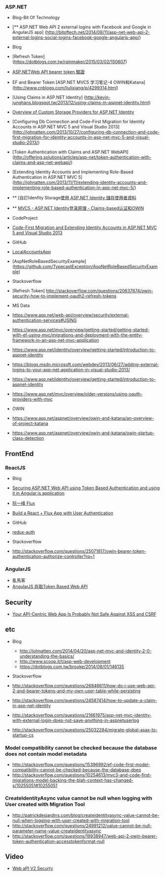 
### ASP.NET

* Blog-Bit Of Technology
 * [** ASP.NET Web API 2 external logins with Facebook and Google in AngularJS app] (http://bitoftech.net/2014/08/11/asp-net-web-api-2-external-logins-social-logins-facebook-google-angularjs-app/)

* Blog
 * [Refresh Token] (https://dotblogs.com.tw/rainmaker/2015/03/02/150607)
 * [ASP.NETWeb API bearer token 驗證](https://dotblogs.com.tw/rainmaker/archive/2015/02/06/149429.aspx)
 * EF and Bearer Token [ASP.NET MVC5 学习笔记-4 OWIN和Katana] (http://www.cnblogs.com/liulixiang/p/4299314.html)
 * [Using Claims in ASP.NET Identity] (http://kevin-junghans.blogspot.tw/2013/12/using-claims-in-aspnet-identity.html)
 * [Overview of Custom Storage Providers for ASP.NET Identity](https://www.asp.net/identity/overview/extensibility/overview-of-custom-storage-providers-for-aspnet-identity)
 * [Configuring Db Connection and Code-First Migration for Identity Accounts in ASP.NET MVC 5 and Visual Studio 2013] (http://johnatten.com/2013/10/27/configuring-db-connection-and-code-first-migration-for-identity-accounts-in-asp-net-mvc-5-and-visual-studio-2013/)
 * [Token Authentication with Claims and ASP.NET WebAPI] (http://offering.solutions/articles/asp-net/token-authentication-with-claims-and-asp-net-webapi/)
 * [Extending Identity Accounts and Implementing Role-Based Authentication in ASP.NET MVC 5] (http://johnatten.com/2013/11/11/extending-identity-accounts-and-implementing-role-based-authentication-in-asp-net-mvc-5/)
 * ** [自訂Idenfity Storage[使用 ASP.NET Identity 儲存使用者資料](https://msdn.microsoft.com/zh-tw/magazine/dn818488.aspx)
 * ** [MVC5 - ASP.NET Identity登录原理 - Claims-based认证和OWIN](http://www.cnblogs.com/jesse2013/p/aspnet-identity-claims-based-authentication-and-owin.html)
 
* CodeProject
 * [Code-First Migration and Extending Identity Accounts in ASP.NET MVC 5 and Visual Studio 2013](http://www.codeproject.com/Articles/674760/Code-First-Migration-and-Extending-Identity-Accoun)

* GitHub
 * [LocalAccountsApp](https://github.com/MikeWasson/LocalAccountsApp/blob/master/LocalAccountsApp)
 * [AspNetRoleBasedSecurityExample] (https://github.com/TypecastException/AspNetRoleBasedSecurityExample)

* Stackoverflow  
 * [Refresh Token] http://stackoverflow.com/questions/20637674/owin-security-how-to-implement-oauth2-refresh-tokens
 
 
* MS Data
 * https://www.asp.net/web-api/overview/security/external-authentication-services#USING
 * https://www.asp.net/mvc/overview/getting-started/getting-started-with-ef-using-mvc/migrations-and-deployment-with-the-entity-framework-in-an-asp-net-mvc-application
 * https://www.asp.net/identity/overview/getting-started/introduction-to-aspnet-identity
 * https://blogs.msdn.microsoft.com/webdev/2013/06/27/adding-external-logins-to-your-asp-net-application-in-visual-studio-2013/
 * https://www.asp.net/identity/overview/getting-started/introduction-to-aspnet-identity
 * https://www.asp.net/mvc/overview/older-versions/using-oauth-providers-with-mvc
 * OWIN 
  * https://www.asp.net/aspnet/overview/owin-and-katana/an-overview-of-project-katana
  * https://www.asp.net/aspnet/overview/owin-and-katana/owin-startup-class-detection
 
## FrontEnd

### ReactJS 

* Blog 
 * [Securing ASP.NET Web API using Token Based Authentication and using it in Angular.js application](http://www.dotnetcurry.com/aspnet/1223/secure-aspnet-web-api-using-tokens-owin-angularjs)
 * [阮一峰 Flux](http://www.ruanyifeng.com/blog/2016/01/flux.html)  
 * [Build a React + Flux App with User Authentication](https://scotch.io/tutorials/build-a-react-flux-app-with-user-authentication)

* GitHub
 * [redux-auth](https://github.com/hahalin/redux-auth)
 
* Stackoverflow
 * http://stackoverflow.com/questions/25071817/owin-bearer-token-authentication-authorize-controller?rq=1

### AngularJS
 * 亂馬客
  * [AngularJS 存取Token Based Web API](https://dotblogs.com.tw/rainmaker/2015/03/06/150663)

## Security

* [Your API-Centric Web App Is Probably Not Safe Against XSS and CSRF](http://www.redotheweb.com/2015/11/09/api-security.html)

## etc

* Blog
  * http://johnatten.com/2014/04/20/asp-net-mvc-and-identity-2-0-understanding-the-basics/
  * http://www.scoop.it/t/asp-web-development
  * https://dotblogs.com.tw/brooke/2014/08/01/146135
  
* Stackoverflow
 * http://stackoverflow.com/questions/26846611/how-do-i-use-web-api-2-and-bearer-tokens-and-my-own-user-table-while-persisting
 * http://stackoverflow.com/questions/24587414/how-to-update-a-claim-in-asp-net-identity
 * http://stackoverflow.com/questions/21661975/asp-net-mvc-identity-with-external-login-does-not-save-anything-in-aspnetuserlog
 * http://stackoverflow.com/questions/25032284/migrate-global-asax-to-startup-cs

### Model compatibility cannot be checked because the database does not contain model metadata
 * http://stackoverflow.com/questions/15396992/ef-code-first-model-compatibility-cannot-be-checked-because-the-database-does
 * http://stackoverflow.com/questions/10254613/mvc3-and-code-first-migrations-model-backing-the-blah-context-has-changed-s/10255051#10255051
 
### CreateIdentityAsync value cannot be null when logging with User created with Migration Tool
 * http://patrickdesjardins.com/blog/createidentityasync-value-cannot-be-null-when-logging-with-user-created-with-migration-tool
 * http://stackoverflow.com/questions/24991212/value-cannot-be-null-parameter-name-value-createidentityasync
 * http://stackoverflow.com/questions/19938947/web-api-2-owin-bearer-token-authentication-accesstokenformat-null
 
## Video

 * [Web aPI V2 Securty](http://app.pluralsight.com/training/player?author=dominick-baier&name=webapi-v2-security-m3-architecture&mode=live&clip=0&course=webapi-v2-security)
 
